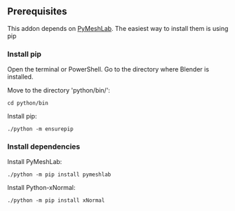 ## Prerequisites

This addon depends on [PyMeshLab](https://github.com/cnr-isti-vclab/PyMeshLab). The easiest way to install them is using pip

### Install pip

Open the terminal or PowerShell. Go to the directory where Blender is installed.

Move to the directory 'python/bin/':

``
cd python/bin
``

Install pip:

``
./python -m ensurepip
``

### Install dependencies

Install PyMeshLab:

``
./python -m pip install pymeshlab
``

Install Python-xNormal:

``
./python -m pip install xNormal
``